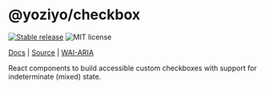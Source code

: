 # @yoziyo/checkbox

[![Stable release](https://img.shields.io/npm/v/@yoziyo/checkbox.svg)](https://npm.im/@yoziyo/checkbox) ![MIT license](https://badgen.now.sh/badge/license/MIT)

[Docs](https://reach.tech/checkbox) | [Source](https://github.com/reach/reach-ui/tree/main/packages/checkbox) | [WAI-ARIA](https://www.w3.org/TR/wai-aria-practices-1.2/#checkbox)

React components to build accessible custom checkboxes with support for indeterminate (mixed) state.

